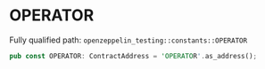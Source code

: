 # OPERATOR

Fully qualified path: `openzeppelin_testing::constants::OPERATOR`

```rust
pub const OPERATOR: ContractAddress = 'OPERATOR'.as_address();
```

